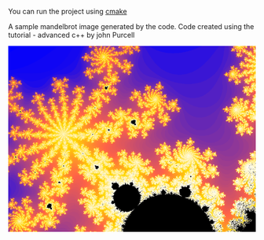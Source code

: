 You can run the project using [cmake](https://cmake.org/cmake/help/latest/)

A sample mandelbrot image generated by the code.
Code created using the tutorial - advanced c++ by john Purcell

![Sample MandelBrot Image](https://github.com/sac0/Mandelbrot-Viewer/blob/master/sample.bmp?raw=true)

